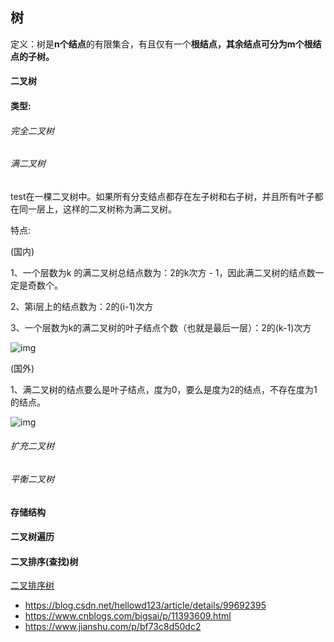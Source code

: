 ## 树

定义：树是**n个结点**的有限集合，有且仅有一个**根结点，**其余结点可分为m个根结点的**子树。**







####	二叉树

####	类型:

######	完全二叉树

######	满二叉树
test在一棵二叉树中。如果所有分支结点都存在左子树和右子树，并且所有叶子都在同一层上，这样的二叉树称为满二叉树。

特点: 

(国内)

1、一个层数为k 的满二叉树总结点数为：2的k次方 - 1，因此满二叉树的结点数一定是奇数个。

2、第i层上的结点数为：2的(i-1)次方

3、一个层数为k的满二叉树的叶子结点个数（也就是最后一层）：2的(k-1)次方

![img](https://bkimg.cdn.bcebos.com/pic/2cf5e0fe9925bc31b16e97ac54df8db1cb1370d7?x-bce-process=image/watermark,image_d2F0ZXIvYmFpa2U4MA==,g_7,xp_5,yp_5/format,f_auto)

(国外)

1、满二叉树的结点要么是叶子结点，度为0，要么是度为2的结点，不存在度为1的结点。

![img](https://bkimg.cdn.bcebos.com/pic/83025aafa40f4bfbbb260360094f78f0f736180b?x-bce-process=image/resize,m_lfit,w_268,limit_1/format,f_auto)

######	扩充二叉树

######	平衡二叉树

####	存储结构

#### 二叉树遍历



####	二叉排序(查找)树

[二叉排序树](https://blog.csdn.net/qq_40693171/article/details/99699862)



- https://blog.csdn.net/hellowd123/article/details/99692395
- https://www.cnblogs.com/bigsai/p/11393609.html
- https://www.jianshu.com/p/bf73c8d50dc2